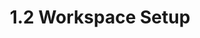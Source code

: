 ---
layout: post
title: '1.2 Workspace Setup'
parent: '1. Zephyr Setup'
has_children: true
nav_order: 2
---
